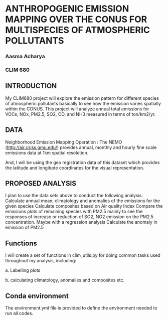# ANTHROPOGENIC EMISSION MAPPING OVER THE CONUS FOR MULTISPECIES OF ATMOSPHERIC POLLUTANTS

### Aasma Acharya
### CLIM 680

## INTRODUCTION
My CLIM680 project will explore the emission pattern for different species of atmospheric pollutants basically to see how the emission varies spatially within the CONUS. This project will analyze annual total emissions for VOCs, NOx, PM2.5, SO2, CO, and NH3 measured in terms of ton/km2/yr.


## DATA
Neighborhood Emission Mapping Operation : The NEMO (http://air.csiss.gmu.edu/) provides  annual, monthly and hourly
fine scale emissions data at 1km spatial resolution.

And, I will be using the geo registration data of this dataset which provides the  latitude and longitude coordinates for the visual representation. 


## PROPOSED ANALYSIS
I plan to use the data sets above to conduct the following analysis:
Calculate annual mean, climatology and anomalies of the emissions for the given species
Calculate composites based on Air quality Index
Compare the emissions plots of remaining species with PM2.5 mainly to see the responses of increase or reduction of SO2, NO2 emission on the PM2.5 concentration. Maybe with a regression analysis
Calculate the anomaly in emission of PM2.5


## Functions
I will create a set of functions in clim_utils.py for doing common tasks used throughout my analysis, including:

a. Labelling plots

b. calculating climatology, anomalies and composites etc.



## Conda environment
  The environment.yml file is provided to define the environment needed to run all codes.
 

                      
